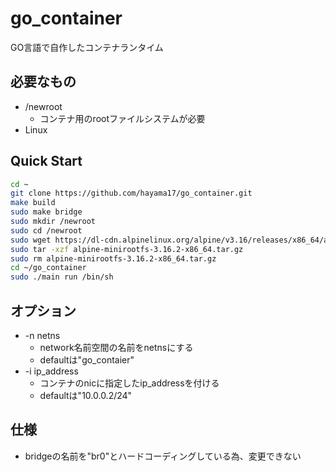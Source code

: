 # go_container

GO言語で自作したコンテナランタイム


## 必要なもの
* /newroot
    * コンテナ用のrootファイルシステムが必要
* Linux
## Quick Start
```bash
cd ~
git clone https://github.com/hayama17/go_container.git
make build
sudo make bridge 
sudo mkdir /newroot
sudo cd /newroot
sudo wget https://dl-cdn.alpinelinux.org/alpine/v3.16/releases/x86_64/alpine-minirootfs-3.16.2-x86_64.tar.gz
sudo tar -xzf alpine-minirootfs-3.16.2-x86_64.tar.gz
sudo rm alpine-minirootfs-3.16.2-x86_64.tar.gz
cd ~/go_container
sudo ./main run /bin/sh
```
## オプション
* -n netns
    * network名前空間の名前をnetnsにする
    * defaultは"go_contaier"
* -i ip_address
    * コンテナのnicに指定したip_addressを付ける
    * defaultは"10.0.0.2/24"

## 仕様
* bridgeの名前を"br0"とハードコーディングしている為、変更できない